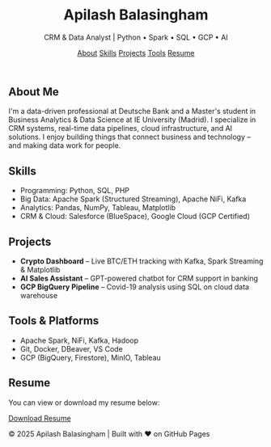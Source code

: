 <body>
  <header>
    <h1>Apilash Balasingham</h1>
    <p>CRM & Data Analyst | Python • Spark • SQL • GCP • AI</p>
    <nav>
      <a href="#about">About</a>
      <a href="#skills">Skills</a>
      <a href="#projects">Projects</a>
      <a href="#tools">Tools</a>
      <a href="#resume">Resume</a>
    </nav>
  </header>

  <section id="about">
    <h2>About Me</h2>
    <p>
      I'm a data-driven professional at Deutsche Bank and a Master's student in Business Analytics & Data Science at IE University (Madrid). I specialize in CRM systems, real-time data pipelines, cloud infrastructure, and AI solutions. I enjoy building things that connect business and technology – and making data work for people.
    </p>
  </section>

  <section id="skills">
    <h2>Skills</h2>
    <ul>
      <li>Programming: Python, SQL, PHP</li>
      <li>Big Data: Apache Spark (Structured Streaming), Apache NiFi, Kafka</li>
      <li>Analytics: Pandas, NumPy, Tableau, Matplotlib</li>
      <li>CRM & Cloud: Salesforce (BlueSpace), Google Cloud (GCP Certified)</li>
    </ul>
  </section>

  <section id="projects">
    <h2>Projects</h2>
    <ul>
      <li><strong>Crypto Dashboard</strong> – Live BTC/ETH tracking with Kafka, Spark Streaming & Matplotlib</li>
      <li><strong>AI Sales Assistant</strong> – GPT-powered chatbot for CRM support in banking</li>
      <li><strong>GCP BigQuery Pipeline</strong> – Covid-19 analysis using SQL on cloud data warehouse</li>
    </ul>
  </section>

  <section id="tools">
    <h2>Tools & Platforms</h2>
    <ul>
      <li>Apache Spark, NiFi, Kafka, Hadoop</li>
      <li>Git, Docker, DBeaver, VS Code</li>
      <li>GCP (BigQuery, Firestore), MinIO, Tableau</li>
    </ul>
  </section>

  <section id="resume">
    <h2>Resume</h2>
    <p>You can view or download my resume below:</p>
    <a href="resume.pdf" class="button" target="_blank">Download Resume</a>
  </section>

  <footer>
    <p>© 2025 Apilash Balasingham | Built with ❤️ on GitHub Pages</p>
  </footer>
</body>
</html>
